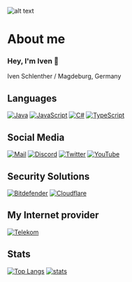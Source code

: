 ![alt text](https://i.lvckyworld.net/lvcky/team/lvckyapi/LvckyAPI.png)
# About me
### Hey, I'm Iven 👋

Iven Schlenther / Magdeburg, Germany

## Languages
[![Java](https://img.shields.io/badge/-Java-007396.svg?logo=Java&logoColor=white&longCache=true&style=for-the-badge)](https://github.com/LvckyAPI?tab=repositories&q=&type=&language=java)
[![JavaScript](https://img.shields.io/badge/-javascript-F7DF1E.svg?logo=javascript&logoColor=black&longCache=true&style=for-the-badge)](https://github.com/LvckyAPI?tab=repositories&q=&type=&language=javascript)
[![C#](https://img.shields.io/badge/-Csharp-239120.svg?logo=c-sharp&logoColor=white&longCache=true&style=for-the-badge)](https://github.com/LvckyAPI?tab=repositories&q=&type=&language=c%23)
[![TypeScript](https://img.shields.io/badge/-typescript-2f74c0.svg?logo=typescript&logoColor=white&longCache=true&style=for-the-badge)](https://github.com/LvckyAPI?tab=repositories&q=&type=&language=typescript)


## Social Media
[![Mail](https://img.shields.io/badge/-Mail-E34133.svg?logo=gmail&logoColor=white&longCache=true&style=for-the-badge)](mailto://iven.s@lvckyworld.net)
[![Discord](https://img.shields.io/badge/-Discord-5865F2.svg?logo=discord&logoColor=white&longCache=true&style=for-the-badge)](https://discordapp.com/users/466986428107063306)
[![Twitter](https://img.shields.io/badge/-Twitter-1DA1F2.svg?logo=twitter&logoColor=white&longCache=true&style=for-the-badge)](https://www.twitter.com/LvckyAPI)
[![YouTube](https://img.shields.io/badge/-YouTube-FF0000.svg?logo=youtube&logoColor=white&longCache=true&style=for-the-badge)](https://www.youtube.com/channel/UC40Vr_3QDGfy2ZPvtZij8sQ)

## Security Solutions
[![Bitdefender](https://img.shields.io/badge/-Bitdefender-ED1C24.svg?logo=Bitdefender&logoColor=white&longCache=true&style=for-the-badge)](https://www.bitdefender.de)
[![Cloudflare](https://img.shields.io/badge/-Cloudflare-F38020.svg?logo=Cloudflare&logoColor=white&longCache=true&style=for-the-badge)](https://cloudflare.com)

## My Internet provider
[![Telekom](https://img.shields.io/badge/-Telekom-E20074.svg?logo=t-mobile&logoColor=white&longCache=true&style=for-the-badge)](https://www.telekom.de/)

## Stats
[![Top Langs](https://github-readme-stats.vercel.app/api/top-langs/?username=LvckyAPI&theme=tokyonight)](https://github.com/LvckyAPI/)
[![stats](https://github-readme-stats.vercel.app/api?username=LvckyAPI&count_private=true&theme=tokyonight&include_all_commits=true)](https://github.com/LvckyAPI)
